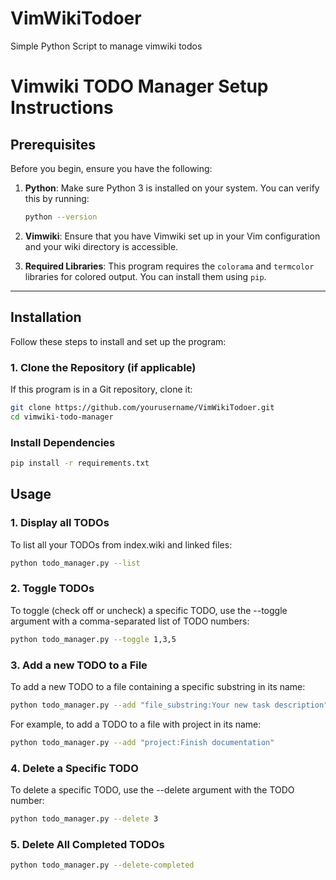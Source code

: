 # VimWikiTodoer
Simple Python Script to manage vimwiki todos

# Vimwiki TODO Manager Setup Instructions

## Prerequisites

Before you begin, ensure you have the following:

1. **Python**: Make sure Python 3 is installed on your system. You can verify this by running:

    ```bash
    python --version
    ```

2. **Vimwiki**: Ensure that you have Vimwiki set up in your Vim configuration and your wiki directory is accessible.

3. **Required Libraries**: This program requires the `colorama` and `termcolor` libraries for colored output. You can install them using `pip`.

---

## Installation

Follow these steps to install and set up the program:

### 1. Clone the Repository (if applicable)

If this program is in a Git repository, clone it:

```bash
git clone https://github.com/yourusername/VimWikiTodoer.git
cd vimwiki-todo-manager
```

### Install Dependencies
```bash
pip install -r requirements.txt
```

## Usage
### 1. Display all TODOs
To list all your TODOs from index.wiki and linked files:

```bash
python todo_manager.py --list
```
### 2. Toggle TODOs
To toggle (check off or uncheck) a specific TODO, use the --toggle argument with a comma-separated list of TODO numbers:
```bash
python todo_manager.py --toggle 1,3,5
```
### 3. Add a new TODO to a File
To add a new TODO to a file containing a specific substring in its name:

```bash
python todo_manager.py --add "file_substring:Your new task description"

```
For example, to add a TODO to a file with project in its name:
```bash
python todo_manager.py --add "project:Finish documentation"

```
### 4. Delete a Specific TODO
To delete a specific TODO, use the --delete argument with the TODO number:

```bash
python todo_manager.py --delete 3

```
### 5. Delete All Completed TODOs
```bash
python todo_manager.py --delete-completed
```